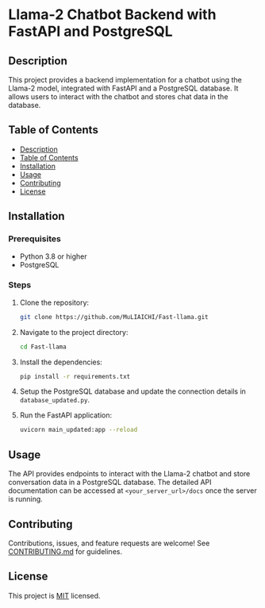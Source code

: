 
# Llama-2 Chatbot Backend with FastAPI and PostgreSQL

## Description

This project provides a backend implementation for a chatbot using the Llama-2 model, integrated with FastAPI and a PostgreSQL database. It allows users to interact with the chatbot and stores chat data in the database.

## Table of Contents

- [Description](#description)
- [Table of Contents](#table-of-contents)
- [Installation](#installation)
- [Usage](#usage)
- [Contributing](#contributing)
- [License](#license)

## Installation

### Prerequisites

- Python 3.8 or higher
- PostgreSQL

### Steps

1. Clone the repository:
   ```sh
   git clone https://github.com/MuLIAICHI/Fast-llama.git
   ```
2. Navigate to the project directory:
   ```sh
   cd Fast-llama
   ```
3. Install the dependencies:
   ```sh
   pip install -r requirements.txt
   ```
4. Setup the PostgreSQL database and update the connection details in `database_updated.py`.

5. Run the FastAPI application:
   ```sh
   uvicorn main_updated:app --reload
   ```

## Usage

The API provides endpoints to interact with the Llama-2 chatbot and store conversation data in a PostgreSQL database. The detailed API documentation can be accessed at `<your_server_url>/docs` once the server is running.

## Contributing

Contributions, issues, and feature requests are welcome! See [CONTRIBUTING.md](CONTRIBUTING.md) for guidelines.

## License

This project is [MIT](LICENSE) licensed.
